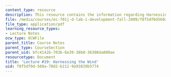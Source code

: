 ```yaml
---
content_type: resource
description: This resource contains the information regarding Harnessing the Wind.
file: /media/courses/ec-701j-d-lab-i-development-fall-2009/f8f5df0d560a70d2b2129a93829b5774_MITEC_701JF09_lec19_nb.pdf
file_type: application/pdf
learning_resource_types:
- Lecture Notes
ocw_type: OCWFile
parent_title: Course Notes
parent_type: CourseSection
parent_uid: bfc4142b-703b-6e39-38b0-36308da800ae
resourcetype: Document
title: 'Lecture #19: Harnessing the Wind'
uid: f8f5df0d-560a-70d2-b212-9a93829b5774
---
```

